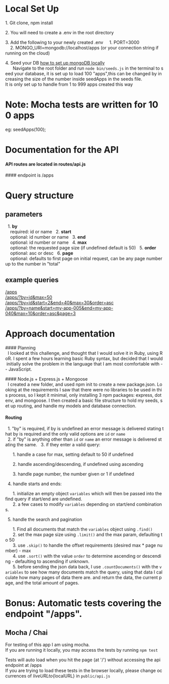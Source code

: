 # Local Set Up

  1. Git clone, npm install

  2. You will need to create a .env in the root directory

  3. Add the following to your newly created .env
      1. PORT=3000
      2. MONGO_URI=mongodb://localhost/apps (or your connection string if running on the cloud)

  4. Seed your DB
      [how to set up mongoDB locally](https://www.codecademy.com/articles/tdd-setup-mongodb-2)<br>
        Navigate to the root folder and run `node bin/seeds.js` in the terminal to seed your database, it is set up to load 100 "apps",this can be changed by increasing the size of the number inside seedApps in the seeds file. It is only set up to handle from 1 to 999 apps created this way

# <b>Note: Mocha tests are written for 100 apps</b>

eg: seedApps(100);

# Documentation for the API
#### API routes are located in routes/api.js
#### endpoint is /apps

# Query structure
## parameters
  1. <b>by</b><br>
    required: id or name
  2. <b>start</b><br>
    optional: id number or name
  3. <b>end</b><br>
    optional: id number or name
  4. <b>max</b><br>
    optional: the requested page size (if undefined default is 50)
  5. <b>order</b><br>
    optional: asc or desc
  6. <b>page</b><br>
    optional: defaults to first page on initial request, can be any page number up to the number in "total"



## example queries

[/apps](https://paginationmdlive.herokuapp.com/apps)<br>
[/apps/?by=id&max=50](https://paginationmdlive.herokuapp.com/apps/?by=id&max=50)<br>
[/apps/?by=id&start=2&end=40&max=30&order=asc](https://paginationmdlive.herokuapp.com/apps/?by=id&start=2&end=40&max=30&order=asc)<br>
[/apps/?by=name&start=my-app-005&end=my-app-040&max=10&order=asc&page=3](https://paginationmdlive.herokuapp.com/apps/?by=name&start=my-app-005&end=my-app-040&max=10&order=asc&page=3)

# Approach documentation
#### Planning
  I looked at this challenge, and thought that I would solve it in Ruby, using RoR. I spent a few hours learning basic Ruby syntax, but decided that I would initially solve the problem in the language that I am most comfortable with -- JavaScript.

#### Node.js + Express.js + Mongoose
  I created a new folder, and used npm init to create a new package.json. Looking at the requirements I saw that there were no libraries to be used in this process, so I kept it minimal, only installing 3 npm packages: express, dotenv, and mongoose. I then created a basic file structure to hold my seeds, set up routing, and handle my models and database connection.

#### Routing
  1. "by" is required, if by is undefined an error message is delivered stating that by is required and the only valid options are `id` or `name`
  2. if "by" is anything other than `id` or `name` an error message is delivered stating the same.
  3. if they enter a valid query:

      1. handle a case for max, setting default to 50 if undefined

      2. handle ascending/descending, if undefined using ascending

      3. handle page number, the number given or 1 if undefined

  4. handle starts and ends: 


      1. initialize an empty object `variables` which will then be passed into the find query if start/end are undefined. 
        
      2. a few cases to modify `variables` depending on start/end combinations.

  5. handle the search and pagination

      1. Find all documents that match the `variables` object using `.find()`
      2. set the max page size using `.limit()` and the max param, defaulting to 50
      3. use `.skip()` to handle the offset requirements (desired max * page number) - max
      4. use `.sort()` with the value `order` to determine ascending or descending - defaulting to ascending if unknown.
      5. before sending the json data back, I use `.countDocuments()` with the `variables` to see how many documents match the query, using that data I calculate how many pages of data there are. and return the data, the current page, and the total amount of pages.





# Bonus: Automatic tests covering the endpoint "/apps".

## Mocha / Chai
For testing of this app I am using mocha.
If you are running it locally, you may access the tests by running `npm test`


Tests will auto load when you hit the page (at '/') without accessing the api endpoint at /apps
If you are trying to load these tests in the browser locally, please change occurrences of ${liveURL} to ${localURL} in `public/api.js`